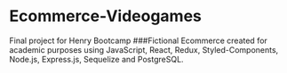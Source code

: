 # Ecommerce-Videogames
Final project for Henry Bootcamp
###Fictional Ecommerce created for academic purposes using JavaScript, React, Redux, Styled-Components, Node.js, Express.js, Sequelize and PostgreSQL. 
####
